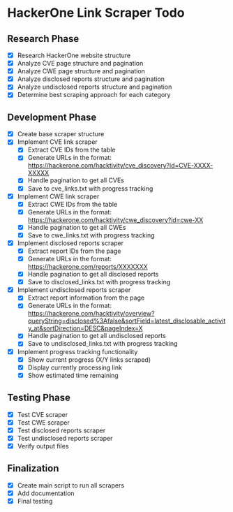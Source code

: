 # HackerOne Link Scraper Todo

## Research Phase
- [x] Research HackerOne website structure
- [x] Analyze CVE page structure and pagination
- [x] Analyze CWE page structure and pagination
- [x] Analyze disclosed reports structure and pagination
- [x] Analyze undisclosed reports structure and pagination
- [x] Determine best scraping approach for each category

## Development Phase
- [x] Create base scraper structure
- [x] Implement CVE link scraper
  - [x] Extract CVE IDs from the table
  - [x] Generate URLs in the format: https://hackerone.com/hacktivity/cve_discovery?id=CVE-XXXX-XXXXX
  - [x] Handle pagination to get all CVEs
  - [x] Save to cve_links.txt with progress tracking
- [x] Implement CWE link scraper
  - [x] Extract CWE IDs from the table
  - [x] Generate URLs in the format: https://hackerone.com/hacktivity/cwe_discovery?id=cwe-XX
  - [x] Handle pagination to get all CWEs
  - [x] Save to cwe_links.txt with progress tracking
- [x] Implement disclosed reports scraper
  - [x] Extract report IDs from the page
  - [x] Generate URLs in the format: https://hackerone.com/reports/XXXXXXX
  - [x] Handle pagination to get all disclosed reports
  - [x] Save to disclosed_links.txt with progress tracking
- [x] Implement undisclosed reports scraper
  - [x] Extract report information from the page
  - [x] Generate URLs in the format: https://hackerone.com/hacktivity/overview?queryString=disclosed%3Afalse&sortField=latest_disclosable_activity_at&sortDirection=DESC&pageIndex=X
  - [x] Handle pagination to get all undisclosed reports
  - [x] Save to undisclosed_links.txt with progress tracking
- [x] Implement progress tracking functionality
  - [x] Show current progress (X/Y links scraped)
  - [x] Display currently processing link
  - [x] Show estimated time remaining

## Testing Phase
- [x] Test CVE scraper
- [x] Test CWE scraper
- [x] Test disclosed reports scraper
- [x] Test undisclosed reports scraper
- [x] Verify output files

## Finalization
- [x] Create main script to run all scrapers
- [x] Add documentation
- [x] Final testing